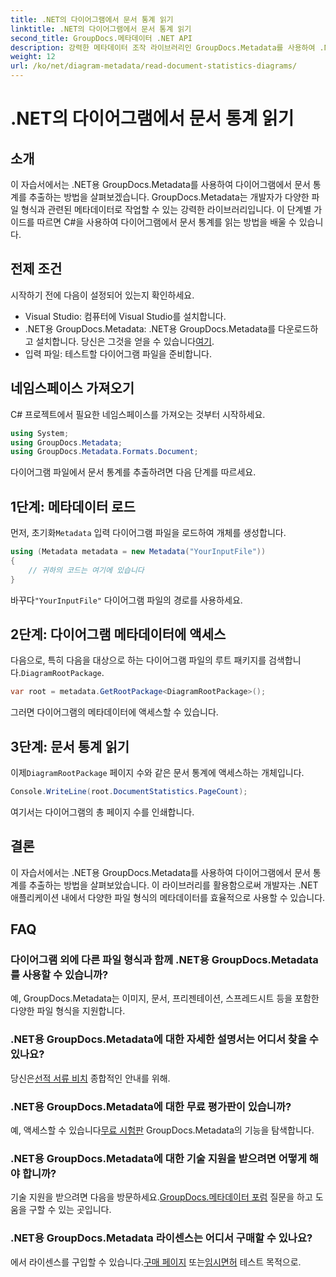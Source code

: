 ```yaml
---
title: .NET의 다이어그램에서 문서 통계 읽기
linktitle: .NET의 다이어그램에서 문서 통계 읽기
second_title: GroupDocs.메타데이터 .NET API
description: 강력한 메타데이터 조작 라이브러리인 GroupDocs.Metadata를 사용하여 .NET의 다이어그램에서 문서 통계를 추출하는 방법을 알아보세요.
weight: 12
url: /ko/net/diagram-metadata/read-document-statistics-diagrams/
---
```


# .NET의 다이어그램에서 문서 통계 읽기

## 소개
이 자습서에서는 .NET용 GroupDocs.Metadata를 사용하여 다이어그램에서 문서 통계를 추출하는 방법을 살펴보겠습니다. GroupDocs.Metadata는 개발자가 다양한 파일 형식과 관련된 메타데이터로 작업할 수 있는 강력한 라이브러리입니다. 이 단계별 가이드를 따르면 C#을 사용하여 다이어그램에서 문서 통계를 읽는 방법을 배울 수 있습니다.
## 전제 조건
시작하기 전에 다음이 설정되어 있는지 확인하세요.
- Visual Studio: 컴퓨터에 Visual Studio를 설치합니다.
-  .NET용 GroupDocs.Metadata: .NET용 GroupDocs.Metadata를 다운로드하고 설치합니다. 당신은 그것을 얻을 수 있습니다[여기](https://releases.groupdocs.com/metadata/net/).
- 입력 파일: 테스트할 다이어그램 파일을 준비합니다.

## 네임스페이스 가져오기
C# 프로젝트에서 필요한 네임스페이스를 가져오는 것부터 시작하세요.
```csharp
using System;
using GroupDocs.Metadata;
using GroupDocs.Metadata.Formats.Document;
```

다이어그램 파일에서 문서 통계를 추출하려면 다음 단계를 따르세요.
## 1단계: 메타데이터 로드
 먼저, 초기화`Metadata` 입력 다이어그램 파일을 로드하여 개체를 생성합니다.
```csharp
using (Metadata metadata = new Metadata("YourInputFile"))
{
    // 귀하의 코드는 여기에 있습니다
}
```
 바꾸다`"YourInputFile"` 다이어그램 파일의 경로를 사용하세요.
## 2단계: 다이어그램 메타데이터에 액세스
 다음으로, 특히 다음을 대상으로 하는 다이어그램 파일의 루트 패키지를 검색합니다.`DiagramRootPackage`.
```csharp
var root = metadata.GetRootPackage<DiagramRootPackage>();
```
그러면 다이어그램의 메타데이터에 액세스할 수 있습니다.
## 3단계: 문서 통계 읽기
 이제`DiagramRootPackage` 페이지 수와 같은 문서 통계에 액세스하는 개체입니다.
```csharp
Console.WriteLine(root.DocumentStatistics.PageCount);
```
여기서는 다이어그램의 총 페이지 수를 인쇄합니다.

## 결론
이 자습서에서는 .NET용 GroupDocs.Metadata를 사용하여 다이어그램에서 문서 통계를 추출하는 방법을 살펴보았습니다. 이 라이브러리를 활용함으로써 개발자는 .NET 애플리케이션 내에서 다양한 파일 형식의 메타데이터를 효율적으로 사용할 수 있습니다.

## FAQ
### 다이어그램 외에 다른 파일 형식과 함께 .NET용 GroupDocs.Metadata를 사용할 수 있습니까?
예, GroupDocs.Metadata는 이미지, 문서, 프리젠테이션, 스프레드시트 등을 포함한 다양한 파일 형식을 지원합니다.
### .NET용 GroupDocs.Metadata에 대한 자세한 설명서는 어디서 찾을 수 있나요?
 당신은[선적 서류 비치](https://tutorials.groupdocs.com/metadata/net/) 종합적인 안내를 위해.
### .NET용 GroupDocs.Metadata에 대한 무료 평가판이 있습니까?
 예, 액세스할 수 있습니다[무료 시험판](https://releases.groupdocs.com/) GroupDocs.Metadata의 기능을 탐색합니다.
### .NET용 GroupDocs.Metadata에 대한 기술 지원을 받으려면 어떻게 해야 합니까?
 기술 지원을 받으려면 다음을 방문하세요.[GroupDocs.메타데이터 포럼](https://forum.groupdocs.com/c/metadata/14) 질문을 하고 도움을 구할 수 있는 곳입니다.
### .NET용 GroupDocs.Metadata 라이센스는 어디서 구매할 수 있나요?
 에서 라이센스를 구입할 수 있습니다.[구매 페이지](https://purchase.groupdocs.com/buy) 또는[임시면허](https://purchase.groupdocs.com/temporary-license/) 테스트 목적으로.